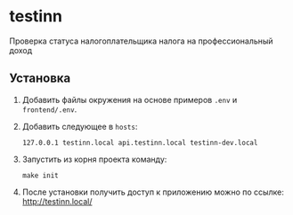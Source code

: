 # testinn
Проверка статуса налогоплательщика налога на профессиональный доход

## Установка
1. Добавить файлы окружения на основе примеров ```.env``` и ```frontend/.env```.
2. Добавить следующее в ```hosts```:

    ```
    127.0.0.1 testinn.local api.testinn.local testinn-dev.local
    ```
3. Запустить из корня проекта команду:

    ```
    make init
    ```
4. После установки получить доступ к приложению можно по ссылке: 
    http://testinn.local/
